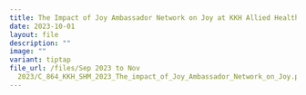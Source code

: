 ```yaml
---
title: The Impact of Joy Ambassador Network on Joy at KKH Allied Health
date: 2023-10-01
layout: file
description: ""
image: ""
variant: tiptap
file_url: /files/Sep 2023 to Nov
  2023/C_864_KKH_SHM_2023_The_impact_of_Joy_Ambassador_Network_on_Joy.pdf
---
```

